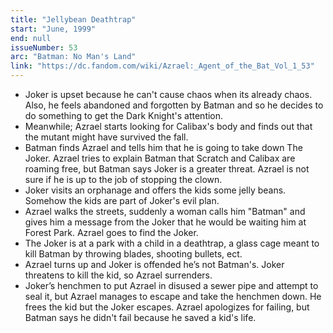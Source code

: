 ```yaml
---
title: "Jellybean Deathtrap"
start: "June, 1999"
end: null
issueNumber: 53
arc: "Batman: No Man's Land"
link: "https://dc.fandom.com/wiki/Azrael:_Agent_of_the_Bat_Vol_1_53"
---
```


- Joker is upset because he can't cause chaos when its already chaos. Also, he feels abandoned and forgotten by Batman and so he decides to do something to get the Dark Knight's attention.
- Meanwhile; Azrael starts looking for Calibax's body and finds out that the mutant might have survived the fall.
- Batman finds Azrael and tells him that he is going to take down The Joker. Azrael tries to explain Batman that Scratch and Calibax are roaming free, but Batman says Joker is a greater threat. Azrael is not sure if he is up to the job of stopping the clown.
- Joker visits an orphanage and offers the kids some jelly beans. Somehow the kids are part of Joker's evil plan.
- Azrael walks the streets, suddenly a woman calls him "Batman" and gives him a message from the Joker that he would be waiting him at Forest Park. Azrael goes to find the Joker.
- The Joker is at a park with a child in a deathtrap, a glass cage meant to kill Batman by throwing blades, shooting bullets, ect.
- Azrael turns up and Joker is offended he’s not Batman's. Joker threatens to kill the kid, so Azrael surrenders.
- Joker’s henchmen to put Azrael in disused a sewer pipe and attempt to seal it, but Azrael manages to escape and take the henchmen down. He frees the kid but the Joker escapes. Azrael apologizes for failing, but Batman says he didn't fail because he saved a kid's life.
